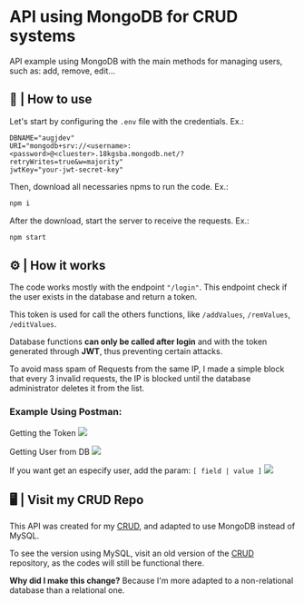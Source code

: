 # API using MongoDB for CRUD systems

API example using MongoDB with the main methods for managing users, such as: add, remove, edit...

## 📖 | How to use

Let's start by configuring the `.env` file with the credentials. Ex.:
```env
DBNAME="augjdev"
URI="mongodb+srv://<username>:<password>@<cluester>.18kgsba.mongodb.net/?retryWrites=true&w=majority"
jwtKey="your-jwt-secret-key"
```

Then, download all necessaries npms to run the code. Ex.:
```bash
npm i
```

After the download, start the server to receive the requests. Ex.:
```bash
npm start
```

## ⚙️ | How it works

The code works mostly with the endpoint `"/login"`. This endpoint check if the user exists in the database and return a token.

This token is used for call the others functions, like `/addValues`, `/remValues`, `/editValues`.

Database functions **can only be called after login** and with the token generated through **JWT**, thus preventing certain attacks.

To avoid mass spam of Requests from the same IP, I made a simple block that every 3 invalid requests, the IP is blocked until the database administrator deletes it from the list.

### Example Using Postman:
Getting the Token
![](https://media.discordapp.net/attachments/873959321376018462/1130372196779425833/image.png)

Getting User from DB
![](https://cdn.discordapp.com/attachments/873959321376018462/1130377600548741120/image.png)

If you want get an especify user, add the param: `[ field | value ]`
![](https://cdn.discordapp.com/attachments/873959321376018462/1130378270274240532/image.png)

## 🖥️ | Visit my CRUD Repo

This API was created for my [CRUD](https://github.com/AugustoJDev/php-crud), and adapted to use MongoDB instead of MySQL.

To see the version using MySQL, visit an old version of the [CRUD](https://github.com/AugustoJDev/php-crud) repository, as the codes will still be functional there.

**Why did I make this change?** Because I'm more adapted to a non-relational database than a relational one.